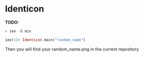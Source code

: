 # Identicon

**TODO:**

```elixir
> iex -S mix

iex(1)> Identicon.main("random_name")
```

Then you will find your random_name.png in the current repository
